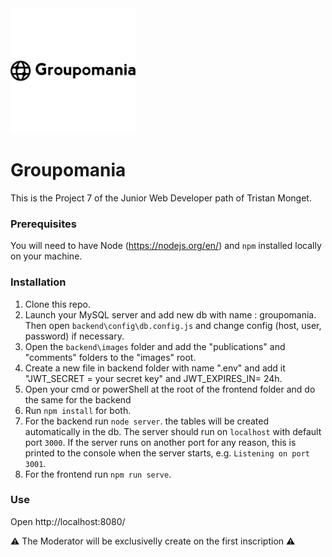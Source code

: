 <img src="icons/icon-left-font-monochrome-black.png" width="200px" />


# Groupomania #

This is the Project 7 of the Junior Web Developer path of Tristan Monget.

### Prerequisites ###

You will need to have Node (https://nodejs.org/en/) and `npm` installed locally on your machine.

### Installation ###

1. Clone this repo.
2. Launch your MySQL server and add new db with name : groupomania. Then open `backend\config\db.config.js` and change config (host, user, password) if necessary.
3. Open the `backend\images` folder and add the "publications" and "comments" folders to the "images" root.
4. Create a new file in backend folder with name ".env" and add it "JWT_SECRET = your secret key" and JWT_EXPIRES_IN= 24h.
5. Open your cmd or powerShell at the root of the frontend folder and do the same for the backend
6. Run `npm install` for both.
7. For the backend run `node server`. the tables will be created automatically in the db. The server should run on `localhost` with default port `3000`. If the server runs on another port for any reason, this is printed to the console when the server starts, e.g. `Listening on port 3001`.
8. For the frontend run `npm run serve`.

### Use ###

Open http://localhost:8080/


⚠ The Moderator will be exclusivelly create on the first inscription ⚠
